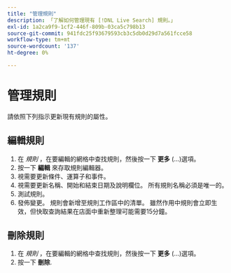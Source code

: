 ```yaml
---
title: "管理規則"
description: 「了解如何管理現有 [!DNL Live Search] 規則。」
exl-id: 1a2ca9f9-1cf2-446f-809b-03ca5c798b13
source-git-commit: 941fdc25f93679593cb3c5db0d29d7a561fcce58
workflow-type: tm+mt
source-wordcount: '137'
ht-degree: 0%

---
```


# 管理規則

請依照下列指示更新現有規則的屬性。

## 編輯規則

1. 在 *規則* ，在要編輯的網格中查找規則，然後按一下 **更多** (...)選項。
1. 按一下 **編輯** 來存取規則編輯器。
1. 視需要更新條件、運算子和事件。
1. 視需要更新名稱、開始和結束日期及說明欄位。 所有規則名稱必須是唯一的。
1. 測試規則。
1. 發佈變更。
規則會新增至規則工作區中的清單。 雖然作用中規則會立即生效，但快取查詢結果在店面中重新整理可能需要15分鐘。

## 刪除規則

1. 在 *規則* ，在要編輯的網格中查找規則，然後按一下 **更多** (...)選項。
1. 按一下 **刪除**.

